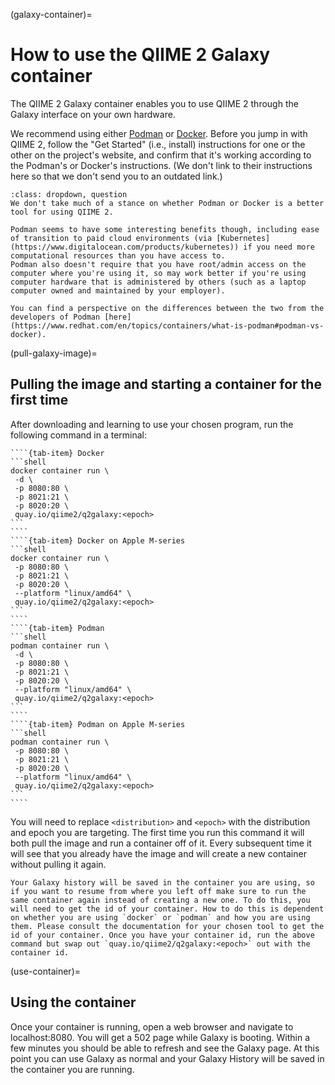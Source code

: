 (galaxy-container)=
# How to use the QIIME 2 Galaxy container

The QIIME 2 Galaxy container enables you to use QIIME 2 through the Galaxy interface on your own hardware.

We recommend using either [Podman](https://podman.io) or [Docker](https://docker.com).
Before you jump in with QIIME 2, follow the "Get Started" (i.e., install) instructions for one or the other on the project's website, and confirm that it's working according to the Podman's or Docker's instructions.
(We don't link to their instructions here so that we don't send you to an outdated link.)

```{admonition} Podman versus Docker
:class: dropdown, question
We don't take much of a stance on whether Podman or Docker is a better tool for using QIIME 2.

Podman seems to have some interesting benefits though, including ease of transition to paid cloud environments (via [Kubernetes](https://www.digitalocean.com/products/kubernetes)) if you need more computational resources than you have access to.
Podman also doesn't require that you have root/admin access on the computer where you're using it, so may work better if you're using computer hardware that is administered by others (such as a laptop computer owned and maintained by your employer).

You can find a perspective on the differences between the two from the developers of Podman [here](https://www.redhat.com/en/topics/containers/what-is-podman#podman-vs-docker).
```

(pull-galaxy-image)=
## Pulling the image and starting a container for the first time

After downloading and learning to use your chosen program, run the following command in a terminal:

`````{tab-set}
````{tab-item} Docker
```shell
docker container run \
 -d \
 -p 8080:80 \
 -p 8021:21 \
 -p 8020:20 \
 quay.io/qiime2/q2galaxy:<epoch>
```
````
````{tab-item} Docker on Apple M-series
```shell
docker container run \
 -p 8080:80 \
 -p 8021:21 \
 -p 8020:20 \
 --platform "linux/amd64" \
 quay.io/qiime2/q2galaxy:<epoch>
```
````
````{tab-item} Podman
```shell
podman container run \
 -d \
 -p 8080:80 \
 -p 8021:21 \
 -p 8020:20 \
 --platform "linux/amd64" \
 quay.io/qiime2/q2galaxy:<epoch>
```
````
````{tab-item} Podman on Apple M-series
```shell
podman container run \
 -p 8080:80 \
 -p 8021:21 \
 -p 8020:20 \
 --platform "linux/amd64" \
 quay.io/qiime2/q2galaxy:<epoch>
```
````
`````

You will need to replace `<distribution>` and `<epoch>` with the distribution and epoch you are targeting. The first time you run this command it will both pull the image and run a container off of it. Every subsequent time it will see that you already have the image and will create a new container without pulling it again.

```{admonition} Subsequent runs of the container
Your Galaxy history will be saved in the container you are using, so if you want to resume from where you left off make sure to run the same container again instead of creating a new one. To do this, you will need to get the id of your container. How to do this is dependent on whether you are using `docker` or `podman` and how you are using them. Please consult the documentation for your chosen tool to get the id of your container. Once you have your container id, run the above command but swap out `quay.io/qiime2/q2galaxy:<epoch>` out with the container id.
```

(use-container)=
## Using the container

Once your container is running, open a web browser and navigate to localhost:8080. You will get a 502 page while Galaxy is booting. Within a few minutes you should be able to refresh and see the Galaxy page. At this point you can use Galaxy as normal and your Galaxy History will be saved in the container you are running.
